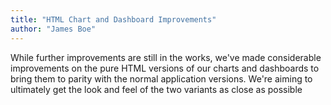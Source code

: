 ```yaml
---
title: "HTML Chart and Dashboard Improvements"
author: "James Boe"
---
```

While further improvements are still in the works, we've made considerable improvements on the pure HTML versions of our charts and dashboards to bring them to parity with the normal application versions.<!--more--> We're aiming to ultimately get the look and feel of the two variants as close as possible
